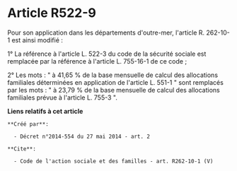 # Article R522-9

Pour son application dans les départements d'outre-mer, l'article R. 262-10-1 est ainsi modifié : 

1° La référence à l'article L. 522-3 du code de la sécurité sociale est remplacée par la référence à l'article L. 755-16-1 de
ce code ; 

2° Les mots : " à 41,65 % de la base mensuelle de calcul des allocations familiales déterminées en application de l'article
L. 551-1 " sont remplacés par les mots : " à 23,79 % de la base mensuelle de calcul des allocations familiales prévue à
l'article L. 755-3 ".

**Liens relatifs à cet article**

	**Créé par**:

	  - Décret n°2014-554 du 27 mai 2014 - art. 2

	**Cite**:

	  - Code de l'action sociale et des familles - art. R262-10-1 (V)
